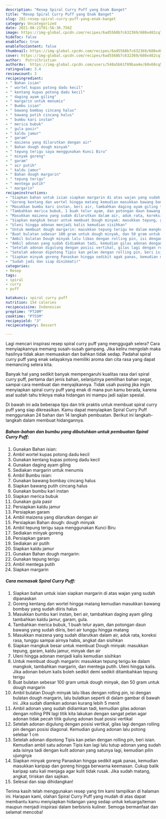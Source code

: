 ```yaml
---
description: "Resep Spiral Curry Puff yang Enak Banget"
title: "Resep Spiral Curry Puff yang Enak Banget"
slug: 282-resep-spiral-curry-puff-yang-enak-banget
category: Uncategorized
date: 2021-08-21T01:56:36.756Z
image: https://img-global.cpcdn.com/recipes/6ad5568b7c632369/680x482cq70/spiral-curry-puff-foto-resep-utama.jpg
hideToc: false
enableToc: true
enableTocContent: false
thumbnail: https://img-global.cpcdn.com/recipes/6ad5568b7c632369/680x482cq70/spiral-curry-puff-foto-resep-utama.jpg
cover: https://img-global.cpcdn.com/recipes/6ad5568b7c632369/680x482cq70/spiral-curry-puff-foto-resep-utama.jpg
author:  PutriChristian
authorAv:  https://img-global.cpcdn.com/users/548a5b61f89baa4e/60x60cq50/avatar.jpg
ratingvalue: 3.4
reviewcount: 3
recipeingredient:
- " Bahan isian"
- " wortel kupas potong dadu kecil"
- " kentang kupas potong dadu kecil"
- " daging ayam giling"
- " margarin untuk menumis"
- " Bumbu isian"
- " bawang bombay cincang halus"
- " bawang putih cincang halus"
- " bumbu kari instan"
- " merica bubuk"
- " gula pasir"
- " kaldu jamur"
- " garam"
- " maizena yang dilarutkan dengan air"
- " Bahan dough dough minyak"
- " tepung terigu saya menggunakan Kunci Biru"
- " minyak goreng"
- " garam"
- " air putih"
- " kaldu jamur"
- " Bahan dough margarin"
- " tepung terigu"
- " mentega putih"
- " margarin"
recipeinstructions:
- "Siapkan bahan untuk isian siapkan margarin di atas wajan yang sudah dipanaskan"
- "Goreng kentang dan wortel hingga matang kemudian masukkan bawang bombay yang sudah diiris halus"
- "Masukkan bumbu kari instan, beri air, tambahkan daging ayam giling tambahkan kaldu jamur, garam, gula."
- "Tambahkan merica bubuk, 1 buah telur ayam, dan potongan daun bawang yang sudah diiris, beri air tunggu hingga matang"
- "Masukkan maizena yang sudah dilarutkan dalam air, aduk rata, koreksi rasa, tunggu sampai airnya habis, angkat dan sisihkan"
- "Siapkan mangkuk besar untuk membuat Dough minyak: masukkan tepung, garam, kaldu jamur, minyak dan air"
- "Uleni hingga adonan menjadi kalis kemudian sisihkan"
- "Untuk membuat dough margarin: masukkan tepung terigu ke dalam mangkok, tambahkan margarin, dan mentega putih. Uleni hingga kalis. Jika adonan belum kalis boleh sedikit demi sedikit ditambahkan tepung terigu"
- "Buat bulatan sebesar 100 gram untuk dough minyak, dan 50 gram untuk dough margarin"
- "Ambil bulatan Dough minyak lalu libas dengan rolling pin, isi dengan bulatan dough margarin, lalu bulatkan seperti di dalam gambar di bawah ini. Jika sudah diamkan adonan kurang lebih 5 menit"
- "Ambil adonan yang sudah didiamkan tadi, kemudian gilas adonan dengan rolling PIN lagi titik kita lakukan dengan sangat pelan agar adonan tidak pecah titik gulung adonan buat posisi vertikal"
- "Setelah adonan digulung dengan posisi vertikal, gilas lagi dengan rolling pin dengan posisi diagonal. Kemudian gulung adonan lalu potong selebar 1 cm"
- "Setelah adonan dipotong Tipis kan pelan dengan rolling pin, beri isian. Kemudian ambil satu adonan Tipis kan lagi lalu tutup adonan yang sudah ada isinya tadi dengan kulit adonan yang satunya lagi, kemudian pilin ujungnya"
- "Siapkan minyak goreng Panaskan hingga sedikit agak panas, kemudian masukkan karipap dan goreng hingga berwarna keemasan. Cukup balik karipap satu kali menjaga agar kulit tidak rusak. Jika sudah matang, angkat, tiriskan dan sajikan."
- "Sudah jadi dan siap dinikmati!"
categories:
- Resep
tags:
- spiral
- curry
- puff

katakunci: spiral curry puff 
nutrition: 154 calories
recipecuisine: Indonesian
preptime: "PT20M"
cooktime: "PT55M"
recipeyield: "3"
recipecategory: Dessert

---
```



Lagi mencari inspirasi resep spiral curry puff yang menggugah selera? Cara menyiapkannya memang susah-susah gampang. Jika keliru mengolah maka hasilnya tidak akan memuaskan dan bahkan tidak sedap. Padahal spiral curry puff yang enak selayaknya memiliki aroma dan cita rasa yang dapat memancing selera kita.


Banyak hal yang sedikit banyak mempengaruhi kualitas rasa dari spiral curry puff, pertama dari jenis bahan, selanjutnya pemilihan bahan segar, sampai cara membuat dan menyajikannya. Tidak usah pusing jika ingin menyiapkan spiral curry puff yang enak di mana pun kamu berada, karena asal sudah tahu triknya maka hidangan ini mampu jadi sajian spesial.




Di bawah ini ada beberapa tips dan trik praktis untuk membuat spiral curry puff yang siap dikreasikan. Kamu dapat menyiapkan Spiral Curry Puff menggunakan 24 bahan dan 14 langkah pembuatan. Berikut ini langkah-langkah dalam membuat hidangannya.

<!--inarticleads1-->

##### Bahan-bahan dan bumbu yang dibutuhkan untuk pembuatan Spiral Curry Puff:

1. Gunakan  Bahan isian:
1. Ambil  wortel kupas potong dadu kecil
1. Gunakan  kentang kupas potong dadu kecil
1. Gunakan  daging ayam giling
1. Sediakan  margarin untuk menumis
1. Ambil  Bumbu isian:
1. Gunakan  bawang bombay cincang halus
1. Siapkan  bawang putih cincang halus
1. Gunakan  bumbu kari instan
1. Siapkan  merica bubuk
1. Gunakan  gula pasir
1. Persiapkan  kaldu jamur
1. Persiapkan  garam
1. Ambil  maizena yang dilarutkan dengan air
1. Persiapkan  Bahan dough: dough minyak
1. Ambil  tepung terigu saya menggunakan Kunci Biru
1. Sediakan  minyak goreng
1. Persiapkan  garam
1. Sediakan  air putih
1. Siapkan  kaldu jamur
1. Gunakan  Bahan dough margarin:
1. Gunakan  tepung terigu
1. Ambil  mentega putih
1. Siapkan  margarin




<!--inarticleads2-->

##### Cara memasak Spiral Curry Puff:

1. Siapkan bahan untuk isian siapkan margarin di atas wajan yang sudah dipanaskan
1. Goreng kentang dan wortel hingga matang kemudian masukkan bawang bombay yang sudah diiris halus
1. Masukkan bumbu kari instan, beri air, tambahkan daging ayam giling tambahkan kaldu jamur, garam, gula.
1. Tambahkan merica bubuk, 1 buah telur ayam, dan potongan daun bawang yang sudah diiris, beri air tunggu hingga matang
1. Masukkan maizena yang sudah dilarutkan dalam air, aduk rata, koreksi rasa, tunggu sampai airnya habis, angkat dan sisihkan
1. Siapkan mangkuk besar untuk membuat Dough minyak: masukkan tepung, garam, kaldu jamur, minyak dan air
1. Uleni hingga adonan menjadi kalis kemudian sisihkan
1. Untuk membuat dough margarin: masukkan tepung terigu ke dalam mangkok, tambahkan margarin, dan mentega putih. Uleni hingga kalis. Jika adonan belum kalis boleh sedikit demi sedikit ditambahkan tepung terigu
1. Buat bulatan sebesar 100 gram untuk dough minyak, dan 50 gram untuk dough margarin
1. Ambil bulatan Dough minyak lalu libas dengan rolling pin, isi dengan bulatan dough margarin, lalu bulatkan seperti di dalam gambar di bawah ini. Jika sudah diamkan adonan kurang lebih 5 menit
1. Ambil adonan yang sudah didiamkan tadi, kemudian gilas adonan dengan rolling PIN lagi titik kita lakukan dengan sangat pelan agar adonan tidak pecah titik gulung adonan buat posisi vertikal
1. Setelah adonan digulung dengan posisi vertikal, gilas lagi dengan rolling pin dengan posisi diagonal. Kemudian gulung adonan lalu potong selebar 1 cm
1. Setelah adonan dipotong Tipis kan pelan dengan rolling pin, beri isian. Kemudian ambil satu adonan Tipis kan lagi lalu tutup adonan yang sudah ada isinya tadi dengan kulit adonan yang satunya lagi, kemudian pilin ujungnya
1. Siapkan minyak goreng Panaskan hingga sedikit agak panas, kemudian masukkan karipap dan goreng hingga berwarna keemasan. Cukup balik karipap satu kali menjaga agar kulit tidak rusak. Jika sudah matang, angkat, tiriskan dan sajikan.
1. Selesai dan siap dihidangkan!



Terima kasih telah menggunakan resep yang tim kami tampilkan di halaman ini. Harapan kami, olahan Spiral Curry Puff yang mudah di atas dapat membantu kamu menyiapkan hidangan yang sedap untuk keluarga/teman maupun menjadi inspirasi dalam berbisnis kuliner. Semoga bermanfaat dan selamat mencoba!
